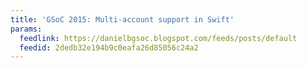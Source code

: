 ```yaml
---
title: 'GSoC 2015: Multi-account support in Swift'
params:
  feedlink: https://danielbgsoc.blogspot.com/feeds/posts/default
  feedid: 2dedb32e194b9c0eafa26d85056c24a2
---
```

